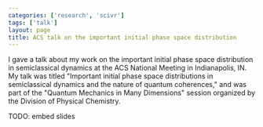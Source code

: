 ```yaml
---
categories: ['research', 'scivr']
tags: ['talk']
layout: page
title: ACS talk on the important initial phase space distribution
---
```


I gave a talk about my work on the important initial phase space
distribution in semiclassical dynamics at the ACS National Meeting in
Indianapolis, IN.  My talk was titled "Important initial phase space
distributions in semiclassical dynamics and the nature of quantum
coherences," and was part of the "Quantum Mechanics in Many Dimensions"
session organized by the Division of Physical Chemistry.

TODO: embed slides
